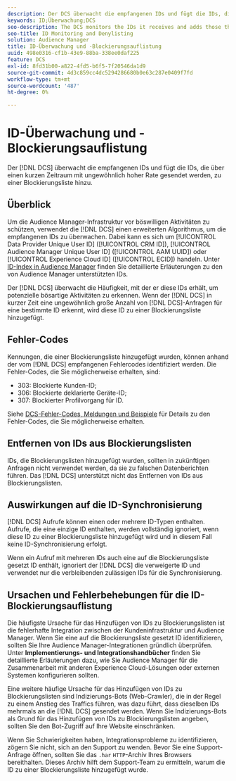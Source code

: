 ```yaml
---
description: Der DCS überwacht die empfangenen IDs und fügt die IDs, die über einen kurzen Zeitraum mit ungewöhnlich hoher Rate gesendet werden, zu einer Blockierungsliste hinzu.
keywords: ID;Überwachung;DCS
seo-description: The DCS monitors the IDs it receives and adds those that are being sent at an unusually high rate over a short period of time to a deny list.
seo-title: ID Monitoring and Denylisting
solution: Audience Manager
title: ID-Überwachung und -Blockierungsauflistung
uuid: 498e0316-cf1b-43e9-88ba-338ee0daf225
feature: DCS
exl-id: 8fd31b00-a822-4fd5-b6f5-7f20546da1d9
source-git-commit: 4d3c859cc4dc5294286680b0e63c287e0409f7fd
workflow-type: tm+mt
source-wordcount: '487'
ht-degree: 0%

---
```


# ID-Überwachung und -Blockierungsauflistung

Der [!DNL DCS] überwacht die empfangenen IDs und fügt die IDs, die über einen kurzen Zeitraum mit ungewöhnlich hoher Rate gesendet werden, zu einer Blockierungsliste hinzu.

## Überblick

Um die Audience Manager-Infrastruktur vor böswilligen Aktivitäten zu schützen, verwendet die [!DNL DCS] einen erweiterten Algorithmus, um die empfangenen IDs zu überwachen. Dabei kann es sich um [!UICONTROL Data Provider Unique User ID] ([!UICONTROL CRM ID]), [!UICONTROL Audience Manager Unique User ID] ([!UICONTROL AAM UUID]) oder [!UICONTROL Experience Cloud ID] ([!UICONTROL ECID]) handeln. Unter [ID-Index in Audience Manager](../../../reference/ids-in-aam.md) finden Sie detaillierte Erläuterungen zu den von Audience Manager unterstützten IDs.

Der [!DNL DCS] überwacht die Häufigkeit, mit der er diese IDs erhält, um potenzielle bösartige Aktivitäten zu erkennen. Wenn der [!DNL DCS] in kurzer Zeit eine ungewöhnlich große Anzahl von [!DNL DCS]-Anfragen für eine bestimmte ID erkennt, wird diese ID zu einer Blockierungsliste hinzugefügt.

## Fehler-Codes

Kennungen, die einer Blockierungsliste hinzugefügt wurden, können anhand der vom [!DNL DCS] empfangenen Fehlercodes identifiziert werden. Die Fehler-Codes, die Sie möglicherweise erhalten, sind:

* 303: Blockierte Kunden-ID;
* 306: Blockierte deklarierte Geräte-ID;
* 307: Blockierter Profilvorgang für ID.

Siehe [DCS-Fehler-Codes, Meldungen und Beispiele](dcs-error-codes.md) für Details zu den Fehler-Codes, die Sie möglicherweise erhalten.

## Entfernen von IDs aus Blockierungslisten

IDs, die Blockierungslisten hinzugefügt wurden, sollten in zukünftigen Anfragen nicht verwendet werden, da sie zu falschen Datenberichten führen. Das [!DNL DCS] unterstützt nicht das Entfernen von IDs aus Blockierungslisten.

## Auswirkungen auf die ID-Synchronisierung

[!DNL DCS] Aufrufe können einen oder mehrere ID-Typen enthalten. Aufrufe, die eine einzige ID enthalten, werden vollständig ignoriert, wenn diese ID zu einer Blockierungsliste hinzugefügt wird und in diesem Fall keine ID-Synchronisierung erfolgt.

Wenn ein Aufruf mit mehreren IDs auch eine auf die Blockierungsliste gesetzt ID enthält, ignoriert der [!DNL DCS] die verweigerte ID und verwendet nur die verbleibenden zulässigen IDs für die Synchronisierung.

## Ursachen und Fehlerbehebungen für die ID-Blockierungsauflistung

Die häufigste Ursache für das Hinzufügen von IDs zu Blockierungslisten ist die fehlerhafte Integration zwischen der Kundeninfrastruktur und Audience Manager. Wenn Sie eine auf die Blockierungsliste gesetzt ID identifizieren, sollten Sie Ihre Audience Manager-Integrationen gründlich überprüfen. Unter **Implementierungs- und Integrationshandbücher** finden Sie detaillierte Erläuterungen dazu, wie Sie Audience Manager für die Zusammenarbeit mit anderen Experience Cloud-Lösungen oder externen Systemen konfigurieren sollten.

Eine weitere häufige Ursache für das Hinzufügen von IDs zu Blockierungslisten sind Indizierungs-Bots (Web-Crawler), die in der Regel zu einem Anstieg des Traffics führen, was dazu führt, dass dieselben IDs mehrmals an die [!DNL DCS] gesendet werden. Wenn Sie Indizierungs-Bots als Grund für das Hinzufügen von IDs zu Blockierungslisten angeben, sollten Sie den Bot-Zugriff auf Ihre Website einschränken.

Wenn Sie Schwierigkeiten haben, Integrationsprobleme zu identifizieren, zögern Sie nicht, sich an den Support zu wenden. Bevor Sie eine Support-Anfrage öffnen, sollten Sie das `.har` `HTTP`-Archiv Ihres Browsers bereithalten. Dieses Archiv hilft dem Support-Team zu ermitteln, warum die ID zu einer Blockierungsliste hinzugefügt wurde.
